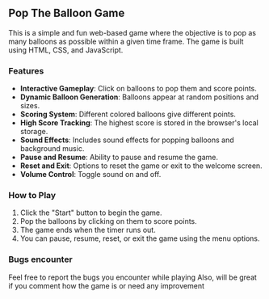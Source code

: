 ## Pop The Balloon Game

This is a simple and fun web-based game where the objective is to pop as many balloons as possible within a given time frame. The game is built using HTML, CSS, and JavaScript.

### Features

- **Interactive Gameplay**: Click on balloons to pop them and score points.
- **Dynamic Balloon Generation**: Balloons appear at random positions and sizes.
- **Scoring System**: Different colored balloons give different points.
- **High Score Tracking**: The highest score is stored in the browser's local storage.
- **Sound Effects**: Includes sound effects for popping balloons and background music.
- **Pause and Resume**: Ability to pause and resume the game.
- **Reset and Exit**: Options to reset the game or exit to the welcome screen.
- **Volume Control**: Toggle sound on and off.

### How to Play

1. Click the "Start" button to begin the game.
2. Pop the balloons by clicking on them to score points.
3. The game ends when the timer runs out.
4. You can pause, resume, reset, or exit the game using the menu options.


### Bugs encounter
Feel free to report the bugs you encounter while playing
Also, will be great if you comment how the game is or need any improvement
